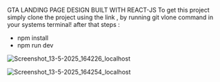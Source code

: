 GTA LANDING PAGE DESIGN BUILT WITH REACT-JS 
To get this project simply clone the project using the link , by running git vlone command in your systems terminal!
after that steps :
- npm install 
- npm run dev

![Screenshot_13-5-2025_164226_localhost](https://github.com/user-attachments/assets/636a3ab5-5c72-4a49-bdc1-932c4227ccf8)

![Screenshot_13-5-2025_164254_localhost](https://github.com/user-attachments/assets/7cc37921-3b62-451a-a2bc-56bc92602da1)


